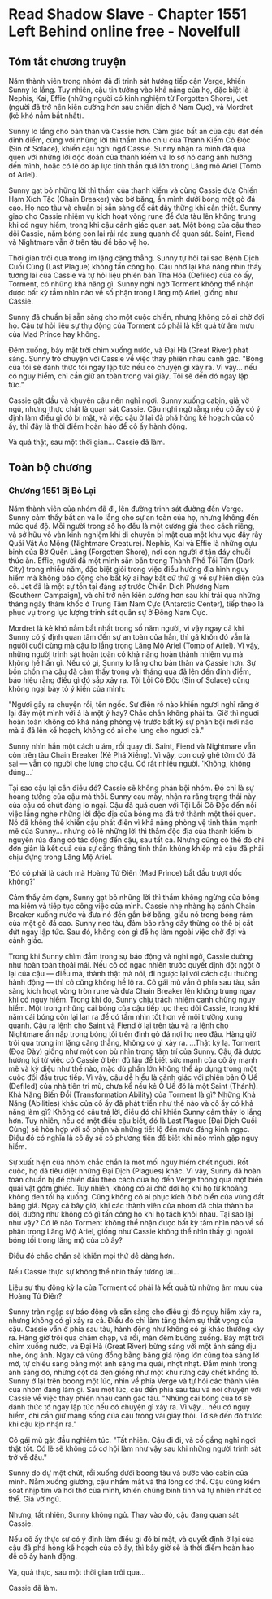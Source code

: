 # Read Shadow Slave - Chapter 1551 Left Behind online free - Novelfull

## Tóm tắt chương truyện

Năm thành viên trong nhóm đã đi trinh sát hướng tiếp cận Verge, khiến Sunny lo lắng. Tuy nhiên, cậu tin tưởng vào khả năng của họ, đặc biệt là Nephis, Kai, Effie (những người có kinh nghiệm từ Forgotten Shore), Jet (người đã trở nên kiên cường hơn sau chiến dịch ở Nam Cực), và Mordret (kẻ khó nắm bắt nhất).

Sunny lo lắng cho bản thân và Cassie hơn. Cảm giác bất an của cậu đạt đến đỉnh điểm, cùng với những lời thì thầm khó chịu của Thanh Kiếm Cô Độc (Sin of Solace), khiến cậu nghi ngờ Cassie. Sunny nhận ra mình đã quá quen với những lời độc đoán của thanh kiếm và lo sợ nó đang ảnh hưởng đến mình, hoặc có lẽ do áp lực tinh thần quá lớn trong Lăng mộ Ariel (Tomb of Ariel).

Sunny gạt bỏ những lời thì thầm của thanh kiếm và cùng Cassie đưa Chiến Hạm Xích Tặc (Chain Breaker) vào bờ băng, ẩn mình dưới bóng một gò đá cao. Họ neo tàu và chuẩn bị sẵn sàng để cắt dây thừng khi cần thiết. Sunny giao cho Cassie nhiệm vụ kích hoạt vòng rune để đưa tàu lên không trung khi có nguy hiểm, trong khi cậu cảnh giác quan sát. Một bóng của cậu theo dõi Cassie, năm bóng còn lại rải rác xung quanh để quan sát. Saint, Fiend và Nightmare vẫn ở trên tàu để bảo vệ họ.

Thời gian trôi qua trong im lặng căng thẳng. Sunny tự hỏi tại sao Bệnh Dịch Cuối Cùng (Last Plague) không tấn công họ. Cậu nhớ lại khả năng nhìn thấy tương lai của Cassie và tự hỏi liệu phiên bản Tha Hóa (Defiled) của cô ấy, Torment, có những khả năng gì. Sunny nghi ngờ Torment không thể nhận được bất kỳ tầm nhìn nào về số phận trong Lăng mộ Ariel, giống như Cassie.

Sunny đã chuẩn bị sẵn sàng cho một cuộc chiến, nhưng không có ai chờ đợi họ. Cậu tự hỏi liệu sự thụ động của Torment có phải là kết quả từ âm mưu của Mad Prince hay không.

Đêm xuống, bảy mặt trời chìm xuống nước, và Đại Hà (Great River) phát sáng. Sunny trò chuyện với Cassie về việc thay phiên nhau canh gác. "Bóng của tôi sẽ đánh thức tôi ngay lập tức nếu có chuyện gì xảy ra. Vì vậy... nếu có nguy hiểm, chỉ cần giữ an toàn trong vài giây. Tôi sẽ đến đó ngay lập tức."

Cassie gật đầu và khuyên cậu nên nghỉ ngơi. Sunny xuống cabin, giả vờ ngủ, nhưng thực chất là quan sát Cassie. Cậu nghi ngờ rằng nếu cô ấy có ý định làm điều gì đó bí mật, và việc cậu ở lại đã phá hỏng kế hoạch của cô ấy, thì đây là thời điểm hoàn hảo để cô ấy hành động.

Và quả thật, sau một thời gian... Cassie đã làm.

## Toàn bộ chương

### Chương 1551 Bị Bỏ Lại

Năm thành viên của nhóm đã đi, lên đường trinh sát đường đến Verge. Sunny cảm thấy bất an và lo lắng cho sự an toàn của họ, nhưng không đến mức quá độ. Mỗi người trong số họ đều là một cường giả theo cách riêng, và sở hữu vô vàn kinh nghiệm khi di chuyển bí mật qua một khu vực đầy rẫy Quái Vật Ác Mộng (Nightmare Creature). Nephis, Kai và Effie là những cựu binh của Bờ Quên Lãng (Forgotten Shore), nơi con người ở tận đáy chuỗi thức ăn. Effie, người đã một mình săn bắn trong Thành Phố Tối Tăm (Dark City) trong nhiều năm, đặc biệt giỏi trong việc điều hướng địa hình nguy hiểm mà không báo động cho bất kỳ ai hay bất cứ thứ gì về sự hiện diện của cô. Jet đã là một sự tồn tại đáng sợ trước Chiến Dịch Phương Nam (Southern Campaign), và chỉ trở nên kiên cường hơn sau khi trải qua những tháng ngày thảm khốc ở Trung Tâm Nam Cực (Antarctic Center), tiếp theo là phục vụ trong lực lượng trinh sát quân sự ở Đông Nam Cực.

Mordret là kẻ khó nắm bắt nhất trong số năm người, vì vậy ngay cả khi Sunny có ý định quan tâm đến sự an toàn của hắn, thì gã khốn đó vẫn là người cuối cùng mà cậu lo lắng trong Lăng Mộ Ariel (Tomb of Ariel). Vì vậy, những người trinh sát hoàn toàn có khả năng hoàn thành nhiệm vụ mà không hề hấn gì. Nếu có gì, Sunny lo lắng cho bản thân và Cassie hơn. Sự bồn chồn mà cậu đã cảm thấy trong vài tháng qua đã lên đến đỉnh điểm, báo hiệu rằng điều gì đó sắp xảy ra. Tội Lỗi Cô Độc (Sin of Solace) cũng không ngại bày tỏ ý kiến của mình:

"Ngươi gây ra chuyện rồi, tên ngốc. Sự điên rồ nào khiến ngươi nghĩ rằng ở lại đây một mình với ả là một ý hay? Chắc chắn không phải ta. Giờ thì ngươi hoàn toàn không có khả năng phòng vệ trước bất kỳ sự phản bội mới nào mà ả đã lên kế hoạch, không có ai che lưng cho ngươi cả."

Sunny nhìn hắn một cách u ám, rồi quay đi. Saint, Fiend và Nightmare vẫn còn trên tàu Chain Breaker (Kẻ Phá Xiềng). Vì vậy, con quỷ ghê tởm đó đã sai — vẫn có người che lưng cho cậu. Có rất nhiều người. 'Không, không đúng...'

Tại sao cậu lại cần điều đó? Cassie sẽ không phản bội nhóm. Đó chỉ là sự hoang tưởng của cậu mà thôi. Sunny cau mày, nhận ra rằng trạng thái này của cậu có chút đáng lo ngại. Cậu đã quá quen với Tội Lỗi Cô Độc đến nỗi việc lắng nghe những lời độc địa của bóng ma đã trở thành một thói quen. Nó đã không thể khiến cậu phát điên vì khả năng phòng vệ tinh thần mạnh mẽ của Sunny... nhưng có lẽ những lời thì thầm độc địa của thanh kiếm bị nguyền rủa đang có tác động đến cậu, sau tất cả. Nhưng cũng có thể đó chỉ đơn giản là kết quả của sự căng thẳng tinh thần khủng khiếp mà cậu đã phải chịu đựng trong Lăng Mộ Ariel.

'Đó có phải là cách mà Hoàng Tử Điên (Mad Prince) bắt đầu trượt dốc không?'

Cảm thấy ảm đạm, Sunny gạt bỏ những lời thì thầm không ngừng của bóng ma kiếm và tiếp tục công việc của mình. Cassie nhẹ nhàng hạ cánh Chain Breaker xuống nước và đưa nó đến gần bờ băng, giấu nó trong bóng râm của một gò đá cao. Sunny neo tàu, đảm bảo rằng dây thừng có thể bị cắt đứt ngay lập tức. Sau đó, không còn gì để họ làm ngoài việc chờ đợi và cảnh giác.

Trong khi Sunny chìm đắm trong sự báo động và nghi ngờ, Cassie dường như hoàn toàn thoải mái. Nếu cô có ngạc nhiên trước quyết định đột ngột ở lại của cậu — điều mà, thành thật mà nói, đi ngược lại với cách cậu thường hành động — thì cô cũng không hề lộ ra. Cô gái mù vẫn ở phía sau tàu, sẵn sàng kích hoạt vòng tròn rune và đưa Chain Breaker lên không trung ngay khi có nguy hiểm. Trong khi đó, Sunny chịu trách nhiệm canh chừng nguy hiểm. Một trong những cái bóng của cậu tiếp tục theo dõi Cassie, trong khi năm cái bóng còn lại lan ra để có tầm nhìn tốt hơn về môi trường xung quanh. Cậu ra lệnh cho Saint và Fiend ở lại trên tàu và ra lệnh cho Nightmare ẩn nấp trong bóng tối trên đỉnh gò đá nơi họ neo đậu. Hàng giờ trôi qua trong im lặng căng thẳng, không có gì xảy ra. ...Thật kỳ lạ. Torment (Đọa Đày) giống như một con bù nhìn trong tâm trí của Sunny. Cậu đã được hưởng lợi từ việc có Cassie ở bên đủ lâu để biết sức mạnh của cô ấy mạnh mẽ và kỳ diệu như thế nào, mặc dù phần lớn không thể áp dụng trong một cuộc đối đầu trực tiếp. Vì vậy, cậu dễ hiểu là cảnh giác với phiên bản Ô Uế (Defiled) của nhà tiên tri mù, chưa kể nếu kẻ Ô Uế đó là một Saint (Thánh). Khả Năng Biến Đổi (Transformation Ability) của Torment là gì? Những Khả Năng (Abilities) khác của cô ấy đã phát triển như thế nào và cô ấy có khả năng làm gì? Không có câu trả lời, điều đó chỉ khiến Sunny cảm thấy lo lắng hơn. Tuy nhiên, nếu có một điều cậu biết, đó là Last Plague (Đại Dịch Cuối Cùng) sẽ hòa hợp với số phận và những tiết lộ đến mức đáng kinh ngạc. Điều đó có nghĩa là cô ấy sẽ có phương tiện để biết khi nào mình gặp nguy hiểm.

Sự xuất hiện của nhóm chắc chắn là một mối nguy hiểm chết người. Rốt cuộc, họ đã tiêu diệt những Đại Dịch (Plagues) khác. Vì vậy, Sunny đã hoàn toàn chuẩn bị để chiến đấu theo cách của họ đến Verge thông qua một biển quái vật gớm ghiếc. Tuy nhiên, không có ai chờ đợi họ khi họ từ khoảng không đen tối hạ xuống. Cũng không có ai phục kích ở bờ biển của vùng đất băng giá. Ngay cả bây giờ, khi các thành viên của nhóm đã chia thành ba đội, dường như không có gì tấn công họ khi họ tách khỏi nhau. Tại sao lại như vậy? Có lẽ nào Torment không thể nhận được bất kỳ tầm nhìn nào về số phận trong Lăng Mộ Ariel, giống như Cassie không thể nhìn thấy gì ngoài bóng tối trong lăng mộ của cô ấy?

Điều đó chắc chắn sẽ khiến mọi thứ dễ dàng hơn.

Nếu Cassie thực sự không thể nhìn thấy tương lai...

Liệu sự thụ động kỳ lạ của Torment có phải là kết quả từ những âm mưu của Hoàng Tử Điên?

Sunny tràn ngập sự báo động và sẵn sàng cho điều gì đó nguy hiểm xảy ra, nhưng không có gì xảy ra cả. Điều đó chỉ làm tăng thêm sự thất vọng của cậu. Cassie vẫn ở phía sau tàu, hành động như không có gì khác thường xảy ra. Hàng giờ trôi qua chậm chạp, và rồi, màn đêm buông xuống. Bảy mặt trời chìm xuống nước, và Đại Hà (Great River) bừng sáng với một ánh sáng dịu nhẹ, óng ánh. Ngay cả vùng đồng bằng băng giá rộng lớn cũng tỏa sáng lờ mờ, tự chiếu sáng bằng một ánh sáng ma quái, nhợt nhạt. Đắm mình trong ánh sáng đó, những cột đá đen giống như một khu rừng cây chết khổng lồ. Sunny ở lại trên boong một lúc, nhìn về phía Verge và tự hỏi các thành viên của nhóm đang làm gì. Sau một lúc, cậu đến phía sau tàu và nói chuyện với Cassie về việc thay phiên nhau canh gác tàu. "Những cái bóng của tớ sẽ đánh thức tớ ngay lập tức nếu có chuyện gì xảy ra. Vì vậy... nếu có nguy hiểm, chỉ cần giữ mạng sống của cậu trong vài giây thôi. Tớ sẽ đến đó trước khi cậu kịp nhận ra."

Cô gái mù gật đầu nghiêm túc. "Tất nhiên. Cậu đi đi, và cố gắng nghỉ ngơi thật tốt. Có lẽ sẽ không có cơ hội làm như vậy sau khi những người trinh sát trở về đâu."

Sunny do dự một chút, rồi xuống dưới boong tàu và bước vào cabin của mình. Nằm xuống giường, cậu nhắm mắt và thả lỏng cơ thể. Cậu cũng kiểm soát nhịp tim và hơi thở của mình, khiến chúng bình tĩnh và tự nhiên nhất có thể. Giả vờ ngủ.

Nhưng, tất nhiên, Sunny không ngủ. Thay vào đó, cậu đang quan sát Cassie.

Nếu cô ấy thực sự có ý định làm điều gì đó bí mật, và quyết định ở lại của cậu đã phá hỏng kế hoạch của cô ấy, thì bây giờ sẽ là thời điểm hoàn hảo để cô ấy hành động.

Và, quả thực, sau một thời gian trôi qua...

Cassie đã làm.